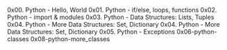 0x00. Python - Hello, World
0x01. Python - if/else, loops, functions
0x02. Python - import & modules
0x03. Python - Data Structures: Lists, Tuples
0x04. Python - More Data Structures: Set, Dictionary
0x04. Python - More Data Structures: Set, Dictionary
0x05. Python - Exceptions
0x06-python-classes
0x08-python-more_classes
